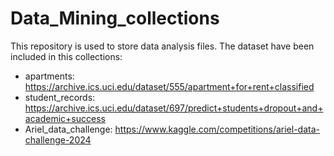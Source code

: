 # Data_Mining_collections
This repository is used to store data analysis files.
The dataset have been included in this collections:
* apartments: https://archive.ics.uci.edu/dataset/555/apartment+for+rent+classified
* student_records: https://archive.ics.uci.edu/dataset/697/predict+students+dropout+and+academic+success
* Ariel_data_challenge: https://www.kaggle.com/competitions/ariel-data-challenge-2024


